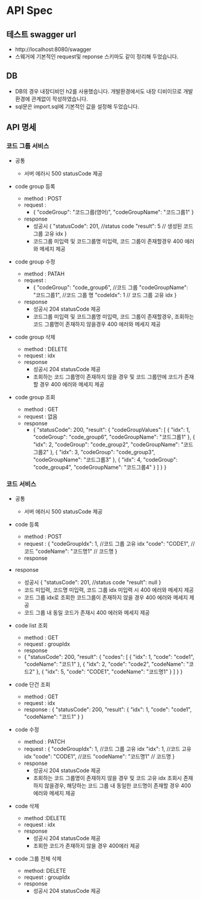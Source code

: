 # API Spec

## 테스트 swagger url

- http://localhost:8080/swagger
- 스웨거에 기본적인 request및 reponse 스키마도 같이 정리해 두었습니다.

## DB

- DB의 경우 내장디비인 h2를 사용했습니다. 개발환경에서도 내장 디비이므로 개발환경에 관계없이 작성하였습니다.
- sql문은 import.sql에 기본적인 값을 설정해 두었습니다.

## API 명세

### 코드 그룹 서비스
- 공통
    - 서버 에러시 500 statusCode 제공
- code group 등록
    - method : POST
    - request :
        - {
          "codeGroup": "코드그룹(영어)",
          "codeGroupName": "코드그룹1"
          }
    - response
        - 성공시 {
          "statusCode": 201, //status code
          "result": 5 // 생성된 코드 그룹 고유 idx
          }
        - 코드그룹 미입력 및 코드그룹명 미입력, 코드 그룹이 존재할경우 400 에러와 메세지 제공

- code group 수정
    - method : PATAH
    - request :
        - {
          "codeGroup": "code_group6", //코드 그룹
          "codeGroupName": "코드그룹1", //코드 그룹 명
          "codeIdx": 1 // 코드 그룹 고유 idx
          }
    - response
        - 성공시 204 statusCode 제공
        - 코드그룹 미입력 및 코드그룹명 미입력, 코드 그룹이 존재할경우, 조회하는 코드 그룹명이 존재하지 않을경우 400 에러와 메세지 제공

- code group 삭제
    - method : DELETE
    - request : idx
    - response
        - 성공시 204 statusCode 제공
        - 조회하는 코드 그룹명이 존재하지 않을 경우 및 코드 그룹안에 코드가 존재할 경우 400 에러와 메세지 제공

- code group 조회
    - method : GET
    - request : 없음
    - response
        - {
          "statusCode": 200,
          "result": {
          "codeGroupValues": [
          {
          "idx": 1,
          "codeGroup": "code_group6",
          "codeGroupName": "코드그룹1"
          },
          {
          "idx": 2,
          "codeGroup": "code_group2",
          "codeGroupName": "코드그룹2"
          },
          {
          "idx": 3,
          "codeGroup": "code_group3",
          "codeGroupName": "코드그룹3"
          },
          {
          "idx": 4,
          "codeGroup": "code_group4",
          "codeGroupName": "코드그룹4"
          }
          ]
          }
          }
    
### 코드 서비스
- 공통
    - 서버 에러시 500 statusCode 제공
- code 등록
  - method : POST
  - request : {
    "codeGroupIdx": 1, //코드 그룹 고유 idx
    "code": "CODE1", // 코드
    "codeName": "코드명1" // 코드명
    }
  - response
- response
  - 성공시 {
  "statusCode": 201, //status code
  "result": null 
  }
  - 코드 미입력, 코드명 미입력, 코드 그룹 idx 미입력 시 400 에러와 메세지 제공
  - 코드 그룹 idx로 조회한 코드그룹이 존재하지 않을 경우 400 에러와 메세지 제공
  - 코드 그룹 내 동일 코드가 존재시 400 에러와 메세지 제공
- code list 조회
  - method : GET
  - request : groupIdx
  - response
  - {
    "statusCode": 200,
    "result": {
    "codes": [
    {
    "idx": 1,
    "code": "code1",
    "codeName": "코드1"
    },
    {
    "idx": 2,
    "code": "code2",
    "codeName": "코드2"
    },
    {
    "idx": 5,
    "code": "CODE1",
    "codeName": "코드명1"
    }
    ]
    }
    }
- code 단건 조회
  - method : GET
  - request : idx
  - response : {
    "statusCode": 200,
    "result": {
    "idx": 1,
    "code": "code1",
    "codeName": "코드1"
    }
    }
- code 수정
  - method : PATCH
  - request : {
    "codeGroupIdx": 1, //코드 그룹 고유 idx
    "idx": 1, //코드 고유 idx
    "code": "CODE1", //코드 
    "codeName": "코드명1" // 코드명
    }
  - response
    - 성공시 204 statusCode 제공
    - 조회하는 코드 그룹명이 존재하지 않을 경우 및 코드 고유 idx 조회시 존재하지 않을경우, 해당하는 코드 그룹 내 동일한 코드명이 존재할 경우 400 에러와 메세지 제공

- code 삭제
  - method :DELETE
  - request : idx
  - response 
    - 성공시 204 statusCode 제공
    - 조회한 코드가 존재하지 않을 경우 400에러 제공
- code 그룹 전체 삭제
  - method: DELETE
  - request : groupIdx
  - response 
    - 성공시 204 statusCode 제공
